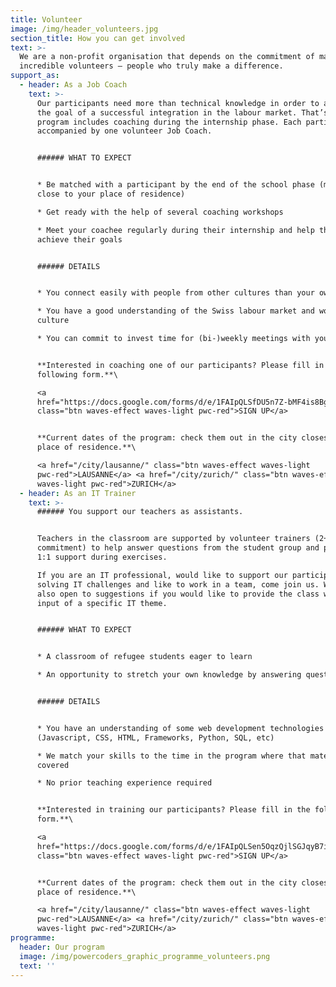 ```yaml
---
title: Volunteer
image: /img/header_volunteers.jpg
section_title: How you can get involved
text: >-
  We are a non-profit organisation that depends on the commitment of many
  incredible volunteers – people who truly make a difference.
support_as:
  - header: As a Job Coach
    text: >-
      Our participants need more than technical knowledge in order to achieve
      the goal of a successful integration in the labour market. That’s why our
      program includes coaching during the internship phase. Each participant is
      accompanied by one volunteer Job Coach.


      ###### WHAT TO EXPECT


      * Be matched with a participant by the end of the school phase (matching
      close to your place of residence) 

      * Get ready with the help of several coaching workshops

      * Meet your coachee regularly during their internship and help them
      achieve their goals


      ###### DETAILS


      * You connect easily with people from other cultures than your own

      * You have a good understanding of the Swiss labour market and work
      culture

      * You can commit to invest time for (bi-)weekly meetings with your coachee


      **Interested in coaching one of our participants? Please fill in the
      following form.**\

      <a
      href="https://docs.google.com/forms/d/e/1FAIpQLSfDU5n7Z-bMF4is8Bg07SD-0wv_PC40MPqiCtDA5nsZgCtlOg/viewform"
      class="btn waves-effect waves-light pwc-red">SIGN UP</a>


      **Current dates of the program: check them out in the city closest to your
      place of residence.**\

      <a href="/city/lausanne/" class="btn waves-effect waves-light
      pwc-red">LAUSANNE</a> <a href="/city/zurich/" class="btn waves-effect
      waves-light pwc-red">ZURICH</a>
  - header: As an IT Trainer
    text: >-
      ###### You support our teachers as assistants.


      Teachers in the classroom are supported by volunteer trainers (2+ half day
      commitment) to help answer questions from the student group and provide
      1:1 support during exercises.

      If you are an IT professional, would like to support our participants
      solving IT challenges and like to work in a team, come join us. We are
      also open to suggestions if you would like to provide the class with an
      input of a specific IT theme. 


      ###### WHAT TO EXPECT


      * A classroom of refugee students eager to learn

      * An opportunity to stretch your own knowledge by answering questions


      ###### DETAILS


      * You have an understanding of some web development technologies
      (Javascript, CSS, HTML, Frameworks, Python, SQL, etc)

      * We match your skills to the time in the program where that material is
      covered

      * No prior teaching experience required


      **Interested in training our participants? Please fill in the following
      form.**\

      <a
      href="https://docs.google.com/forms/d/e/1FAIpQLSen5OqzQjlSGJqyB7iaTx-r1Lxj9Liznp8ELrB0bwgS-WGavQ/viewform"
      class="btn waves-effect waves-light pwc-red">SIGN UP</a>


      **Current dates of the program: check them out in the city closest to your
      place of residence.**\

      <a href="/city/lausanne/" class="btn waves-effect waves-light
      pwc-red">LAUSANNE</a> <a href="/city/zurich/" class="btn waves-effect
      waves-light pwc-red">ZURICH</a>
programme:
  header: Our program
  image: /img/powercoders_graphic_programme_volunteers.png
  text: ''
---
```


